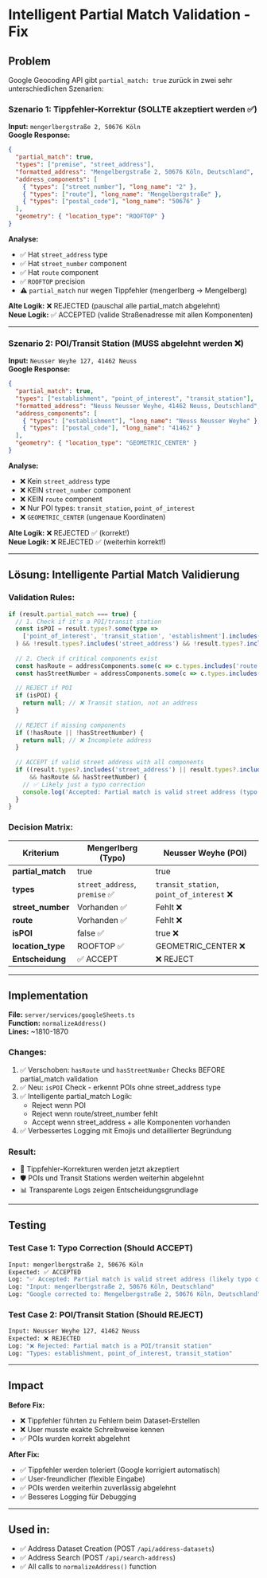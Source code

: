 # Intelligent Partial Match Validation - Fix

## Problem
Google Geocoding API gibt `partial_match: true` zurück in zwei sehr unterschiedlichen Szenarien:

### Szenario 1: Tippfehler-Korrektur (SOLLTE akzeptiert werden ✅)
**Input:** `mengerlbergstraße 2, 50676 Köln`  
**Google Response:**
```json
{
  "partial_match": true,
  "types": ["premise", "street_address"],
  "formatted_address": "Mengelbergstraße 2, 50676 Köln, Deutschland",
  "address_components": [
    { "types": ["street_number"], "long_name": "2" },
    { "types": ["route"], "long_name": "Mengelbergstraße" },
    { "types": ["postal_code"], "long_name": "50676" }
  ],
  "geometry": { "location_type": "ROOFTOP" }
}
```
**Analyse:** 
- ✅ Hat `street_address` type
- ✅ Hat `street_number` component
- ✅ Hat `route` component  
- ✅ `ROOFTOP` precision
- ⚠️ `partial_match` nur wegen Tippfehler (mengerlberg → Mengelberg)

**Alte Logik:** ❌ REJECTED (pauschal alle partial_match abgelehnt)  
**Neue Logik:** ✅ ACCEPTED (valide Straßenadresse mit allen Komponenten)

---

### Szenario 2: POI/Transit Station (MUSS abgelehnt werden ❌)
**Input:** `Neusser Weyhe 127, 41462 Neuss`  
**Google Response:**
```json
{
  "partial_match": true,
  "types": ["establishment", "point_of_interest", "transit_station"],
  "formatted_address": "Neuss Neusser Weyhe, 41462 Neuss, Deutschland",
  "address_components": [
    { "types": ["establishment"], "long_name": "Neuss Neusser Weyhe" },
    { "types": ["postal_code"], "long_name": "41462" }
  ],
  "geometry": { "location_type": "GEOMETRIC_CENTER" }
}
```
**Analyse:**
- ❌ Kein `street_address` type
- ❌ KEIN `street_number` component
- ❌ KEIN `route` component
- ❌ Nur POI types: `transit_station`, `point_of_interest`
- ❌ `GEOMETRIC_CENTER` (ungenaue Koordinaten)

**Alte Logik:** ❌ REJECTED ✅ (korrekt!)  
**Neue Logik:** ❌ REJECTED ✅ (weiterhin korrekt!)

---

## Lösung: Intelligente Partial Match Validierung

### Validation Rules:

```typescript
if (result.partial_match === true) {
  // 1. Check if it's a POI/transit station
  const isPOI = result.types?.some(type => 
    ['point_of_interest', 'transit_station', 'establishment'].includes(type)
  ) && !result.types?.includes('street_address') && !result.types?.includes('premise');
  
  // 2. Check if critical components exist
  const hasRoute = addressComponents.some(c => c.types.includes('route'));
  const hasStreetNumber = addressComponents.some(c => c.types.includes('street_number'));
  
  // REJECT if POI
  if (isPOI) {
    return null; // ❌ Transit station, not an address
  }
  
  // REJECT if missing components
  if (!hasRoute || !hasStreetNumber) {
    return null; // ❌ Incomplete address
  }
  
  // ACCEPT if valid street address with all components
  if ((result.types?.includes('street_address') || result.types?.includes('premise')) 
      && hasRoute && hasStreetNumber) {
    // ✅ Likely just a typo correction
    console.log('Accepted: Partial match is valid street address (typo correction)');
  }
}
```

### Decision Matrix:

| Kriterium | Mengerlberg (Typo) | Neusser Weyhe (POI) |
|-----------|-------------------|---------------------|
| **partial_match** | true | true |
| **types** | `street_address`, `premise` ✅ | `transit_station`, `point_of_interest` ❌ |
| **street_number** | Vorhanden ✅ | Fehlt ❌ |
| **route** | Vorhanden ✅ | Fehlt ❌ |
| **isPOI** | false ✅ | true ❌ |
| **location_type** | ROOFTOP ✅ | GEOMETRIC_CENTER ❌ |
| **Entscheidung** | ✅ ACCEPT | ❌ REJECT |

---

## Implementation

**File:** `server/services/googleSheets.ts`  
**Function:** `normalizeAddress()`  
**Lines:** ~1810-1870

### Changes:
1. ✅ Verschoben: `hasRoute` und `hasStreetNumber` Checks BEFORE partial_match validation
2. ✅ Neu: `isPOI` Check - erkennt POIs ohne street_address type
3. ✅ Intelligente partial_match Logik:
   - Reject wenn POI
   - Reject wenn route/street_number fehlt
   - Accept wenn street_address + alle Komponenten vorhanden
4. ✅ Verbessertes Logging mit Emojis und detaillierter Begründung

### Result:
- 🎯 Tippfehler-Korrekturen werden jetzt akzeptiert
- 🛡️ POIs und Transit Stations werden weiterhin abgelehnt
- 📊 Transparente Logs zeigen Entscheidungsgrundlage

---

## Testing

### Test Case 1: Typo Correction (Should ACCEPT)
```bash
Input: mengerlbergstraße 2, 50676 Köln
Expected: ✅ ACCEPTED
Log: "✅ Accepted: Partial match is valid street address (likely typo correction)"
Log: "Input: mengerlbergstraße 2, 50676 Köln, Deutschland"
Log: "Google corrected to: Mengelbergstraße 2, 50676 Köln, Deutschland"
```

### Test Case 2: POI/Transit Station (Should REJECT)
```bash
Input: Neusser Weyhe 127, 41462 Neuss
Expected: ❌ REJECTED
Log: "❌ Rejected: Partial match is a POI/transit station"
Log: "Types: establishment, point_of_interest, transit_station"
```

---

## Impact

**Before Fix:**
- ❌ Tippfehler führten zu Fehlern beim Dataset-Erstellen
- ❌ User musste exakte Schreibweise kennen
- ✅ POIs wurden korrekt abgelehnt

**After Fix:**
- ✅ Tippfehler werden toleriert (Google korrigiert automatisch)
- ✅ User-freundlicher (flexible Eingabe)
- ✅ POIs werden weiterhin zuverlässig abgelehnt
- ✅ Besseres Logging für Debugging

---

## Used in:
- ✅ Address Dataset Creation (POST `/api/address-datasets`)
- ✅ Address Search (POST `/api/search-address`)
- ✅ All calls to `normalizeAddress()` function
